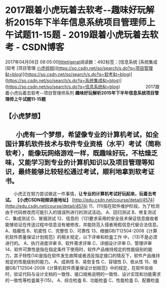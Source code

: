 # 2017跟着小虎玩着去软考--趣味好玩解析2015年下半年信息系统项目管理师上午试题11-15题 - 2019跟着小虎玩着去软考 - CSDN博客
2017年04月06日 08:05:00[littletigerat](https://me.csdn.net/littletigerat)阅读数：492标签：[信息系统																[系统集成																[软考																[项目管理																[小虎视频](https://so.csdn.net/so/search/s.do?q=小虎视频&t=blog)](https://so.csdn.net/so/search/s.do?q=项目管理&t=blog)](https://so.csdn.net/so/search/s.do?q=软考&t=blog)](https://so.csdn.net/so/search/s.do?q=系统集成&t=blog)](https://so.csdn.net/so/search/s.do?q=信息系统&t=blog)
                    2017跟着小虎玩着去软考--项目管理师系列
**趣味好玩解析2015年下半年信息系统项目管理师上午试题11-15题**
## 【小虎梦想】
##        小虎有一个梦想，希望像专业的计算机考试，如全国计算机软件技术与软件专业资格（水平）考试（简称软考），能像玩网络游戏一样，既趣味好玩，不枯燥乏味，又能学习到专业的计算机知识以及项目管理等知识，最终能够比较轻松通过考试，顺利地拿到软考证书。
       小虎正在努力尝试做这一件事情，**让专业的计算机考试好玩起来，玩着去考试。**
**【小虎CSDN视频讲座地址】**
[http://edu.csdn.net/course/detail/4574](http://edu.csdn.net/course/detail/4574)
11、(11)指在软件维护阶段，为了检测由于代码修改而可能引入的错误所进行的测试活动。
A、回归测试
B、修复测试
C、集成测试
D、冒烟测试
12、信息的（12)要求采用的安全技术保证信息接收者能够验证在传送过程中信息没有被修改，并能防范入侵者用假信息代替合法信息。
A、隐蔽性
B、机密性
C、完整性
D、可靠性
13、根据GB/T12504-2008《计算机软件质量保证计划规范》的相关规定，以下评审和检査工作
中，（13)不是必须进行的。
A、执行进度评审
B、软件需求评审
C、详细设计评审
D、管理评审
14、软件可靠性是指在指定条件下使用时，软件产品维持规定的性能级别的能力，其子特性(14)是指在软件发生故障或者违反指定接口的情反下，软件产品维持规定的性能级别的能力。
A、成熟性
B、易恢复性
C、容错性
D、依从性
15、根据GB/T12504-2008《计算机软件质量保证计划规范》中的规定，在软件验收时，验证代码与设计文档的一致性、接口规格说明的一致性、设计实现和功能需求的一致性等检査属于(15)。
A、综合检査
B、功能检査
C、性能检査
D、配置检査
